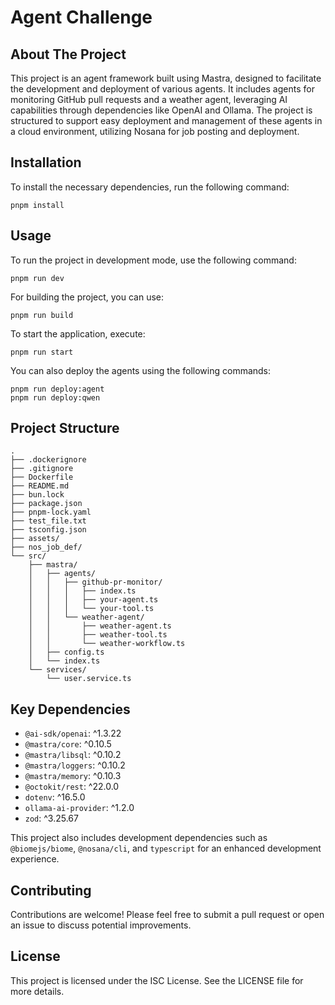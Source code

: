 # Agent Challenge

## About The Project
This project is an agent framework built using Mastra, designed to facilitate the development and deployment of various agents. It includes agents for monitoring GitHub pull requests and a weather agent, leveraging AI capabilities through dependencies like OpenAI and Ollama. The project is structured to support easy deployment and management of these agents in a cloud environment, utilizing Nosana for job posting and deployment.

## Installation
To install the necessary dependencies, run the following command:
```
pnpm install
```

## Usage
To run the project in development mode, use the following command:
```
pnpm run dev
```
For building the project, you can use:
```
pnpm run build
```
To start the application, execute:
```
pnpm run start
```
You can also deploy the agents using the following commands:
```
pnpm run deploy:agent
pnpm run deploy:qwen
```

## Project Structure
```
.
├── .dockerignore
├── .gitignore
├── Dockerfile
├── README.md
├── bun.lock
├── package.json
├── pnpm-lock.yaml
├── test_file.txt
├── tsconfig.json
├── assets/
├── nos_job_def/
└── src/
    ├── mastra/
    │   ├── agents/
    │   │   ├── github-pr-monitor/
    │   │   │   ├── index.ts
    │   │   │   ├── your-agent.ts
    │   │   │   └── your-tool.ts
    │   │   └── weather-agent/
    │   │       ├── weather-agent.ts
    │   │       ├── weather-tool.ts
    │   │       └── weather-workflow.ts
    │   ├── config.ts
    │   └── index.ts
    └── services/
        └── user.service.ts
```

## Key Dependencies
- `@ai-sdk/openai`: ^1.3.22
- `@mastra/core`: ^0.10.5
- `@mastra/libsql`: ^0.10.2
- `@mastra/loggers`: ^0.10.2
- `@mastra/memory`: ^0.10.3
- `@octokit/rest`: ^22.0.0
- `dotenv`: ^16.5.0
- `ollama-ai-provider`: ^1.2.0
- `zod`: ^3.25.67

This project also includes development dependencies such as `@biomejs/biome`, `@nosana/cli`, and `typescript` for an enhanced development experience.

## Contributing
Contributions are welcome! Please feel free to submit a pull request or open an issue to discuss potential improvements.

## License
This project is licensed under the ISC License. See the LICENSE file for more details.
